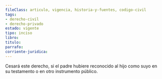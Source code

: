 ```yaml
---
fileClass: articulo, vigencia, historia-y-fuentes, codigo-civil
tags:
- derecho-civil
- derecho-privado
estado: vigente
tipo: inciso
libro:
titulo:
parrafo:
corriente-juridica:
---
```

Cesará este derecho, si el padre hubiere reconocido al hijo como suyo en su testamento o en otro instrumento público.